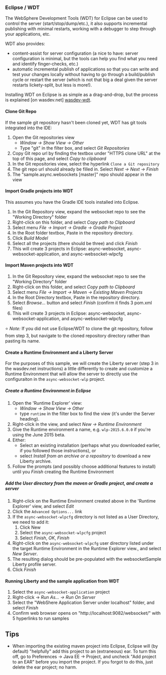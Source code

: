 ### Eclipse / WDT

The WebSphere Development Tools (WDT) for Eclipse can be used to control the server (start/stop/dump/etc.), it also supports incremental publishing with minimal restarts, working with a debugger to step through your applications, etc.

WDT also provides:

* content-assist for server configuration (a nice to have: server configuration is minimal, but the tools can help you find what you need and identify finger-checks, etc.)
* automatic incremental publish of applications so that you can write and test your changes locally without having to go through a build/publish cycle or restart the server (which is not that big a deal given the server restarts lickety-split, but less is more!).

Installing WDT on Eclipse is as simple as a drag-and-drop, but the process is explained [on wasdev.net] [wasdev-wdt].

[wasdev-wdt]: https://developer.ibm.com/wasdev/downloads/liberty-profile-using-eclipse/

#### Clone Git Repo

If the sample git repository hasn't been cloned yet, WDT has git tools integrated into the IDE:

1.  Open the Git repositories view
    * *Window -> Show View -> Other*
    * Type "git" in the filter box, and select *Git Repositories*
2.  Copy Git repo url by finding the textbox under "HTTPS clone URL" at the top of this page, and select *Copy to clipboard*
3.  In the Git repositories view, select the hyperlink `Clone a Git repository`
4.  The git repo url should already be filled in.  Select *Next -> Next -> Finish*
5.  The "sample.async.websockets [master]" repo should appear in the view

#### Import Gradle projects into WDT

This assumes you have the Gradle IDE tools installed into Eclipse.

1. In the Git Repository view, expand the websocket repo to see the "Working Directory" folder
2.  Right-click on this folder, and select *Copy path to Clipboard*
3.  Select menu *File -> Import -> Gradle -> Gradle Project*
4.  In the Root folder textbox, Paste in the repository directory.
5. Click *Build Model* 
6. Select all the projects (there should be three) and click *Finish*
7.  This will create 3 projects in Eclipse: async-websocket, async-websocket-application, and async-websocket-wlpcfg

#### Import Maven projects into WDT

1.  In the Git Repository view, expand the websocket repo to see the "Working Directory" folder
2.  Right-click on this folder, and select *Copy path to Clipboard*
3.  Select menu *File -> Import -> Maven -> Existing Maven Projects*
4.  In the Root Directory textbox, Paste in the repository directory.
5.  Select *Browse...* button and select *Finish* (confirm it finds 3 pom.xml files)
6.  This will create 3 projects in Eclipse: async-websocket, async-websocket-application, and async-websocket-wlpcfg

:star: *Note:* If you did not use Eclipse/WDT to clone the git repository, follow from step 3, but navigate to the cloned repository directory rather than pasting its name.

#### Create a Runtime Environment and a Liberty Server

For the purposes of this sample, we will create the Liberty server (step 3 in the wasdev.net instructions) a little differently to create and customize a Runtime Environment that will allow the server to directly use the configuraiton in the `async-websocket-wlp` project.

##### Create a Runtime Environment in Eclipse
1. Open the 'Runtime Explorer' view:
    * *Window -> Show View -> Other*
    * type `runtime` in the filter box to find the view (it's under the Server heading).
2. Right-click in the view, and select *New -> Runtime Environment*
3. Give the Runtime environment a name, e.g. `wlp-2015.6.0.0` if you're using the June 2015 beta.
4. Either:
    * Select an existing installation (perhaps what you downloaded earlier, if you followed those instructions), or
    * select *Install from an archive or a repository* to download a new Liberty archive.
5. Follow the prompts (and possibly choose additional features to install) until you *Finish* creating the Runtime Environment

##### Add the User directory from the maven or Gradle project, and create a server
1. Right-click on the Runtime Environment created above in the 'Runtime Explorer' view, and select *Edit*
2. Click the `Advanced Options...` link
3. If the `async-websocket-wlpcfg` directory is not listed as a User Directory, we need to add it:
    1. Click New
    2. Select the `async-websocket-wlpcfg` project
    3. Select *Finish*, *OK*, *Finish*
4. Right-click on the `async-websocket-wlpcfg` user directory listed under the target Runtime Environment in the Runtime Explorer view., and select *New Server*.
5. The resulting dialog should be pre-populated with the websocketSample Liberty profile server.
6. Click *Finish*

#### Running Liberty and the sample application from WDT

1.  Select the `async-websocket-application` project
2.  Right-click -> *Run As... -> Run On Server*
3.  Select the "WebShere Application Server under localhost" folder, and select *Finish*
4.  Confirm web browser opens on "http://localhost:9082/websocket/" with 5 hyperlinks to run samples


## Tips

* When importing the existing maven project into Eclipse, Eclipse will (by default) "helpfully" add this project to an (extraneous) ear. To turn this off, go to Preferences -> Java EE -> Project, and uncheck "Add project to an EAR" before you import the project. If you forgot to do this, just delete the ear project; no harm.

